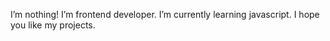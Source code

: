 I’m nothing!
I’m frontend developer.
I’m currently learning javascript.
I hope you like my projects.
